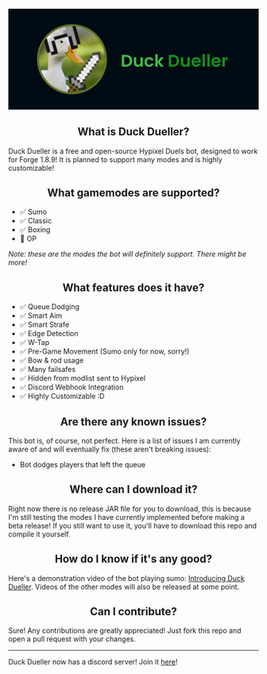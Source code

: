 ![alt](https://raw.githubusercontent.com/HumanDuck23/upload-stuff-here/main/DuckDuellerBanner.png)
<h2 align="center">
What is Duck Dueller?
</h2>
Duck Dueller is a free and open-source Hypixel Duels bot, designed to work for Forge 1.8.9! It is planned to support many modes and is highly customizable!

<h2 align="center">
   What gamemodes are supported?
</h2>

- ✅ Sumo
- ✅ Classic
- ✅ Boxing
- 🚧 OP

*Note: these are the modes the bot will definitely support. There might be more!*

<h2 align="center">
   What features does it have?
</h2>

- ✅ Queue Dodging
- ✅ Smart Aim
- ✅ Smart Strafe
- ✅ Edge Detection
- ✅ W-Tap
- ✅ Pre-Game Movement (Sumo only for now, sorry!)
- ✅ Bow & rod usage
- ✅ Many failsafes
- ✅ Hidden from modlist sent to Hypixel
- ✅ Discord Webhook Integration
- ✅ Highly Customizable :D

<h2 align="center">
   Are there any known issues?
</h2>
This bot is, of course, not perfect. Here is a list of issues I am currently aware of and will eventually fix (these aren't breaking issues):

- Bot dodges players that left the queue

<h2 align="center">
   Where can I download it?
</h2>

Right now there is no release JAR file for you to download, this is because I'm still testing the modes I have currently implemented before making a beta release! If you still want to use it, you'll have to download this repo and compile it yourself.

<h2 align="center">
   How do I know if it's any good?
</h2>

Here's a demonstration video of the bot playing sumo: [Introducing Duck Dueller](https://www.youtube.com/watch?v=4939onPBd4Y).
Videos of the other modes will also be released at some point.

<h2 align="center">
   Can I contribute?
</h2>
Sure! Any contributions are greatly appreciated! Just fork this repo and open a pull request with your changes.

<hr/>

Duck Dueller now has a discord server! Join it [here](https://discord.gg/aZZ4UKEnTn)!